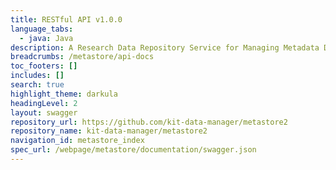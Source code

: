 ```yaml
---
title: RESTful API v1.0.0
language_tabs:
  - java: Java 
description: A Research Data Repository Service for Managing Metadata Documents based on JSON or XML.
breadcrumbs: /metastore/api-docs
toc_footers: []
includes: []
search: true
highlight_theme: darkula
headingLevel: 2
layout: swagger
repository_url: https://github.com/kit-data-manager/metastore2
repository_name: kit-data-manager/metastore2
navigation_id: metastore_index 
spec_url: /webpage/metastore/documentation/swagger.json
---
```

